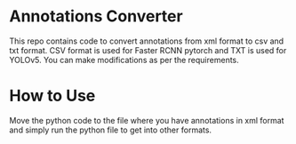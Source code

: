 # Annotations Converter
This repo contains code to convert annotations from xml format to csv and txt format. CSV format is used for Faster RCNN pytorch and TXT is used for YOLOv5. You can make modifications as per the requirements.

# How to Use
Move the python code to the file where you have annotations in xml format and simply run the python file to get into other formats.
